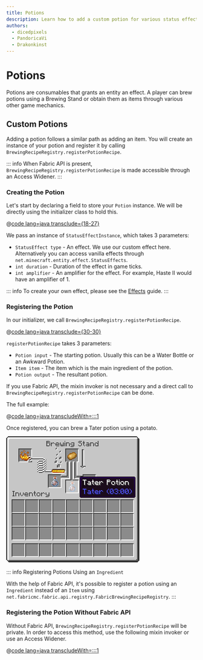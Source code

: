 ```yaml
---
title: Potions
description: Learn how to add a custom potion for various status effects.
authors:
  - dicedpixels
  - PandoricaVi
  - Drakonkinst
---
```


# Potions

Potions are consumables that grants an entity an effect. A player can brew potions using a Brewing Stand or obtain them
as items through various other game mechanics.

## Custom Potions

Adding a potion follows a similar path as adding an item. You will create an instance of your potion and register it by
calling `BrewingRecipeRegistry.registerPotionRecipe`.

::: info
When Fabric API is present, `BrewingRecipeRegistry.registerPotionRecipe` is made accessible through an Access Widener.
:::

### Creating the Potion

Let's start by declaring a field to store your `Potion` instance. We will be directly using the initializer class to
hold this.

@[code lang=java transclude={18-27}](@/reference/latest/src/main/java/com/example/docs/potion/FabricDocsReferencePotions.java)

We pass an instance of `StatusEffectInstance`, which takes 3 parameters:

- `StatusEffect type` - An effect. We use our custom effect here. Alternatively you can access vanilla effects
  through `net.minecraft.entity.effect.StatusEffects`.
- `int duration` - Duration of the effect in game ticks.
- `int amplifier` - An amplifier for the effect. For example, Haste II would have an amplifier of 1.

::: info
To create your own effect, please see the [Effects](../entities/effects) guide.
:::

### Registering the Potion

In our initializer, we call `BrewingRecipeRegistry.registerPotionRecipe`.

@[code lang=java transclude={30-30}](@/reference/latest/src/main/java/com/example/docs/potion/FabricDocsReferencePotions.java)

`registerPotionRecipe` takes 3 parameters:

- `Potion input` - The starting potion. Usually this can be a Water Bottle or an Awkward Potion.
- `Item item` - The item which is the main ingredient of the potion.
- `Potion output` - The resultant potion.

If you use Fabric API, the mixin invoker is not necessary and a direct call
to `BrewingRecipeRegistry.registerPotionRecipe` can be done.

The full example:

@[code lang=java transcludeWith=:::1](@/reference/latest/src/main/java/com/example/docs/potion/FabricDocsReferencePotions.java)

Once registered, you can brew a Tater potion using a potato.

![Effect in player inventory](/assets/develop/tater-potion.png)

::: info Registering Potions Using an `Ingredient`

With the help of Fabric API, it's possible to register a potion using an `Ingredient` instead of an `Item` using `
net.fabricmc.fabric.api.registry.FabricBrewingRecipeRegistry`.
:::

### Registering the Potion Without Fabric API

Without Fabric API, `BrewingRecipeRegistry.registerPotionRecipe` will be private. In order to access this method, use
the following mixin invoker or use an Access Widener.

@[code lang=java transcludeWith=:::1](@/reference/latest/src/main/java/com/example/docs/mixin/potion/BrewingRecipeRegistryInvoker.java)
